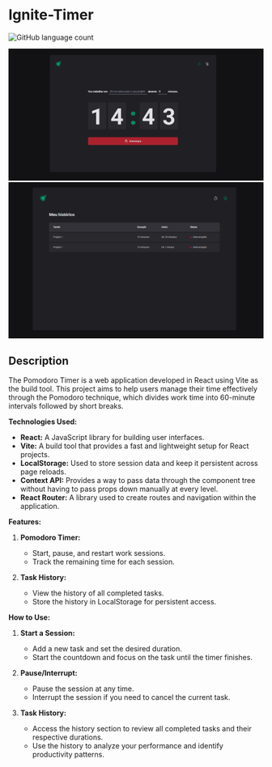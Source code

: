 # Ignite-Timer

![GitHub language count](https://img.shields.io/github/languages/count/typingfe/README-template?style=for-the-badge)

<img src="./src/assets/screenshot.png" alt="Project image">
<img src="./src/assets/screenshot-2.png" alt="Project image">

## Description

The Pomodoro Timer is a web application developed in React using Vite as the build tool. This project aims to help users manage their time effectively through the Pomodoro technique, which divides work time into 60-minute intervals followed by short breaks.

**Technologies Used:**

-   **React:** A JavaScript library for building user interfaces.
-   **Vite:** A build tool that provides a fast and lightweight setup for React projects.
-   **LocalStorage:** Used to store session data and keep it persistent across page reloads.
-   **Context API:** Provides a way to pass data through the component tree without having to pass props down manually at every level.
-   **React Router:** A library used to create routes and navigation within the application.

**Features:**

1. **Pomodoro Timer:**

    - Start, pause, and restart work sessions.
    - Track the remaining time for each session.

2. **Task History:**
    - View the history of all completed tasks.
    - Store the history in LocalStorage for persistent access.

**How to Use:**

1. **Start a Session:**

    - Add a new task and set the desired duration.
    - Start the countdown and focus on the task until the timer finishes.

2. **Pause/Interrupt:**

    - Pause the session at any time.
    - Interrupt the session if you need to cancel the current task.

3. **Task History:**
    - Access the history section to review all completed tasks and their respective durations.
    - Use the history to analyze your performance and identify productivity patterns.
